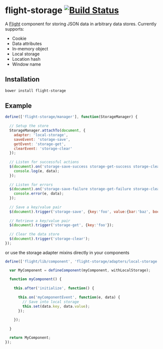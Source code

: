 # flight-storage [![Build Status](https://secure.travis-ci.org/cameronhunter/flight-storage.png)](http://travis-ci.org/cameronhunter/flight-storage)

A [Flight](https://github.com/twitter/flight) component for storing JSON data in arbitrary data stores. Currently supports:

* Cookie
* Data attributes
* In-memory object
* Local storage
* Location hash
* Window name

## Installation

````bash
bower install flight-storage
````

## Example

````javascript
define(['flight-storage/manager'], function(StorageManager) {
  
  // Setup the store
  StorageManager.attachTo(document, {
    adapter: 'local-storage',
    saveEvent: 'storage-save',
    getEvent: 'storage-get',
    clearEvent: 'storage-clear'
  });
  
  // Listen for successful actions
  $(document).on('storage-save-success storage-get-success storage-clear-success', function(e, data) {
    console.log(e, data);
  });
  
  // Listen for errors
  $(document).on('storage-save-failure storage-get-failure storage-clear-failure', function(e, data) {
    console.error(e, data);
  });
  
  // Save a key/value pair
  $(document).trigger('storage-save', {key:'foo', value:{bar:'baz', boo:1337}});
  
  // Retrieve a key/value pair
  $(document).trigger('storage-get', {key:'foo'});
  
  // Clear the data store
  $(document).trigger('storage-clear');
});
````

or use the storage adapter mixins directly in your components

````javascript
define(['flight/lib/component', 'flight-storage/adapters/local-storage'], function(defineComponent, withLocalStorage) {

  var MyComponent = defineComponent(myComponent, withLocalStorage);
  
  function myComponent() {
    
    this.after('initialize', function() {
    
      this.on('myComponentEvent', function(e, data) {
        // Save into local storage
        this.set(data.key, data.value);
      });
      
    });
    
  }

  return MyComponent;
});
````
